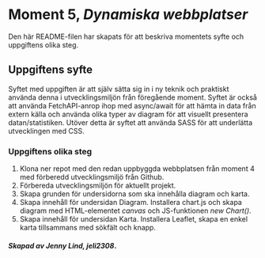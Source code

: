# Moment 5, _Dynamiska webbplatser_
Den här README-filen har skapats för att beskriva momentets syfte och uppgiftens olika steg.

## Uppgiftens syfte

Syftet med uppgiften är att själv sätta sig in i ny teknik och praktiskt använda denna i utvecklingsmiljön från föregående moment.
Syftet är också att använda FetchAPI-anrop ihop med async/await för att hämta in data från extern källa och använda olika typer av diagram för att visuellt presentera datan/statistiken. Utöver detta är syftet att använda SASS för att underlätta utvecklingen med CSS. 

### Uppgiftens olika steg

1. Klona ner repot med den redan uppbyggda webbplatsen från moment 4 med förberedd utvecklingsmiljö från Github.
2. Förbereda utvecklingsmiljön för aktuellt projekt.
3. Skapa grunden för undersidorna som ska innehålla diagram och karta.
4. Skapa innehåll för undersidan Diagram. Installera chart.js och skapa diagram med HTML-elementet _canvas_ och JS-funktionen _new Chart()_.
5. Skapa innehåll för undersidan Karta. Installera Leaflet, skapa en enkel karta tillsammans med sökfält och knapp.

#### _Skapad av Jenny Lind, jeli2308_.
